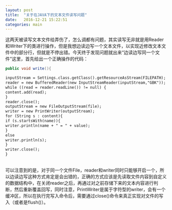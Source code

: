 ```yaml
---
layout: post
title:  "关于在JAVA下的文本文件读写问题"
date:   2016-12-21 15:22:51 
categories: main
---
```


这两天被读写文本文件给弄伤了，怎么调都有问题，其实读写无非就是用Reader和Writer下的类进行操作，但是我想边读边写一个文本文件，以实现近修改文本文件中的部分行，但就是不停出错。今天终于发现问题就出来“边读边写同一个文件”这里，首先给出一个正确操作的代码：
<br>
```Java
public void write(){
```
```markdown
inputStream = Settings.class.getClass().getResourceAsStream(FILEPATH);
reader = new BufferedReader(new InputStreamReader(inputStream,"GBK"));
while ((read = reader.readLine()) != null) {
content.add(read);
}
reader.close();
outputStream = new FileOutputStream(file);
writer = new PrintWriter(outputStream);
for (String s : content){
if (s.startsWith(name)){
writer.println(name + " = " + value);
}
else
writer.println(s);
}
writer.close();
}
```
<br>
可以注意到的是，对于同一个文件File，reader和writer同时只能够开启一个，所以边读边写这种方式肯定是会出错的，正确的方式应该是先读取文件内容到自定义的数据结构中，在关闭reader之后，再通过对之前存储下来的文本内容进行判断，然后重新覆盖回写，同时注意，PrintWriter是属于字符型的writer，会有一个缓冲区，所以在执行完写入命令后，需要通过close()命令来真正实现对文件的写入（或者是flush()）。



